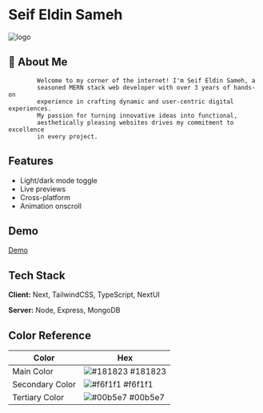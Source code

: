 # Seif Eldin Sameh

![logo](https://i.imgur.com/KBSQCIy.png)

## 🚀 About Me

            Welcome to my corner of the internet! I'm Seif Eldin Sameh, a
            seasoned MERN stack web developer with over 3 years of hands-on
            experience in crafting dynamic and user-centric digital experiences.
            My passion for turning innovative ideas into functional,
            aesthetically pleasing websites drives my commitment to excellence
            in every project.

## Features

- Light/dark mode toggle
- Live previews
- Cross-platform
- Animation onscroll

## Demo

[Demo](https://seif-eldin-sameh.vercel.app/)

## Tech Stack

**Client:** Next, TailwindCSS, TypeScript, NextUI

**Server:** Node, Express, MongoDB

## Color Reference

| Color           | Hex                                                              |
| --------------- | ---------------------------------------------------------------- |
| Main Color      | ![#181823](https://via.placeholder.com/10/181823?text=+) #181823 |
| Secondary Color | ![#f6f1f1](https://via.placeholder.com/10/f6f1f1?text=+) #f6f1f1 |
| Tertiary Color  | ![#00b5e7](https://via.placeholder.com/10/00b5e7?text=+) #00b5e7 |
